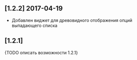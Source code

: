 ## [1.2.2] 2017-04-19

* Добавлен виджет для древовидного отображения опций выпадающего списка



## [1.2.1]
{TODO описать возможности 1.2.1}

